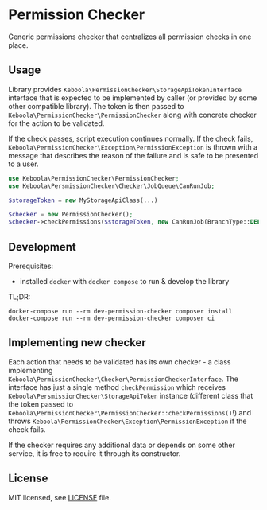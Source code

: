 # Permission Checker

Generic permissions checker that centralizes all permission checks in one place.

## Usage
Library provides `Keboola\PermissionChecker\StorageApiTokenInterface` interface that is expected to be implemented by
caller (or provided by some other compatible library). The token is then passed to `Keboola\PermissionChecker\PermissionChecker`
along with concrete checker for the action to be validated.

If the check passes, script execution continues normally. If the check fails, `Keboola\PermissionChecker\Exception\PermissionException`
is thrown with a message that describes the reason of the failure and is safe to be presented to a user.

```php
use Keboola\PermissionChecker\PermissionChecker;
use Keboola\PersmissionChecker\Checker\JobQueue\CanRunJob;

$storageToken = new MyStorageApiClass(...)

$checker = new PermissionChecker();
$checker->checkPermissions($storageToken, new CanRunJob(BranchType::DEFAULT, 'keboola.component-id'));
```

## Development
Prerequisites:
* installed `docker` with `docker compose` to run & develop the library

TL;DR:
```
docker-compose run --rm dev-permission-checker composer install
docker-compose run --rm dev-permission-checker composer ci
```

## Implementing new checker
Each action that needs to be validated has its own checker - a class implementing
`Keboola\PermissionChecker\Checker\PermissionCheckerInterface`. The interface has just a single method `checkPermission`
which receives `Keboola\PersmissionChecker\StorageApiToken` instance 
(different class that the token passed to `Keboola\PermissionChecker\PermissionChecker::checkPermissions()`!) 
and throws `Keboola\PermissionChecker\Exception\PermissionException` if the check fails.

If the checker requires any additional data or depends on some other service, it is free to require it through its constructor.

## License

MIT licensed, see [LICENSE](./LICENSE) file.
